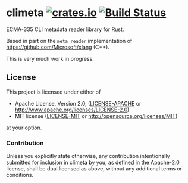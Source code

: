 # climeta [![crates.io](https://img.shields.io/crates/v/climeta.svg)](https://crates.io/crates/climeta) [![Build Status](https://dev.azure.com/Boddlnagg/climeta/_apis/build/status/Boddlnagg.climeta?branchName=master)](https://dev.azure.com/Boddlnagg/climeta/_build/latest?definitionId=1)
ECMA-335 CLI metadata reader library for Rust.

Based in part on the `meta_reader` implementation of https://github.com/Microsoft/xlang (C++).

This is very much work in progress.

## License

This project is licensed under either of

 * Apache License, Version 2.0, ([LICENSE-APACHE](LICENSE-APACHE) or
   http://www.apache.org/licenses/LICENSE-2.0)
 * MIT license ([LICENSE-MIT](LICENSE-MIT) or
   http://opensource.org/licenses/MIT)

at your option.

### Contribution

Unless you explicitly state otherwise, any contribution intentionally submitted
for inclusion in climeta by you, as defined in the Apache-2.0 license, shall be
dual licensed as above, without any additional terms or conditions.
